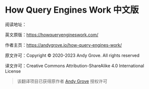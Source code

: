 # How Query Engines Work 中文版

阅读地址：

英文原版：https://howqueryengineswork.com/

作者主页：https://andygrove.io/how-query-engines-work/

原文许可：Copyright © 2020-2023 Andy Grove. All rights reserved

译文许可：Creative Commons Attribution-ShareAlike 4.0 International License

> 该翻译项目已获得原作者 [Andy Grove](https://www.linkedin.com/in/andygrove/) 授权许可
